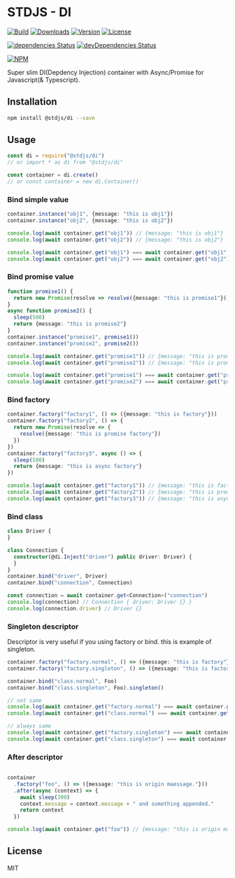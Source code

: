 # STDJS - DI

[![Build](https://img.shields.io/travis/corgidisco/stdjs-di.svg)](https://travis-ci.org/corgidisco/stdjs-di)
[![Downloads](https://img.shields.io/npm/dt/@stdjs/di.svg)](https://npmcharts.com/compare/@stdjs/di?minimal=true)
[![Version](https://img.shields.io/npm/v/@stdjs/di.svg)](https://www.npmjs.com/package/@stdjs/di)
[![License](https://img.shields.io/npm/l/@stdjs/di.svg)](https://www.npmjs.com/package/@stdjs/di)

[![dependencies Status](https://img.shields.io/david/corgidisco/stdjs-di.svg)](https://david-dm.org/corgidisco/stdjs-di)
[![devDependencies Status](https://img.shields.io/david/dev/corgidisco/stdjs-di.svg)](https://david-dm.org/corgidisco/stdjs-di?type=dev)

[![NPM](https://nodei.co/npm/@stdjs/di.png)](https://www.npmjs.com/package/@stdjs/di)

Super slim DI(Depdency Injection) container with Async/Promise for Javascript(& Typescript).

## Installation

```bash
npm install @stdjs/di --save
```

## Usage

```javascript
const di = require("@stdjs/di")
// or import * as di from "@stdjs/di"

const container = di.create()
// or const container = new di.Container()
```

### Bind simple value

```ts
container.instance("obj1", {message: "this is obj1"})
container.instance("obj2", {message: "this is obj2"})

console.log(await container.get("obj1")) // {message: "this is obj1"}
console.log(await container.get("obj2")) // {message: "this is obj2"}

console.log(await container.get("obj1") === await container.get("obj1")) // true
console.log(await container.get("obj2") === await container.get("obj2")) // true
```

### Bind promise value

```ts
function promise1() {
  return new Promise(resolve => resolve({message: "this is promise1"}))
}
async function promise2() {
  sleep(500)
  return {message: "this is promise2"}
}
container.instance("promise1", promise1())
container.instance("promise2", promise2())

console.log(await container.get("promise1")) // {message: "this is promise1"}
console.log(await container.get("promise2")) // {message: "this is promise2"}

console.log(await container.get("promise1") === await container.get("promise1")) // true
console.log(await container.get("promise2") === await container.get("promise2")) // true
```

### Bind factory

```ts
container.factory("factory1", () => ({message: "this is factory"}))
container.factory("factory2", () => {
  return new Promise(resolve => {
    resolve({message: "this is promise factory"})
  })
})
container.factory("factory3", async () => {
  sleep(500)
  return {message: "this is async factory"}
})

console.log(await container.get("factory1")) // {message: "this is factory"}
console.log(await container.get("factory2")) // {message: "this is promise factory"}
console.log(await container.get("factory3")) // {message: "this is async factory"}
```

### Bind class

```ts
class Driver {
}

class Connection {
  constructor(@di.Inject("driver") public driver: Driver) {
  }
}
container.bind("driver", Driver)
container.bind("connection", Connection)

const connection = await container.get<Connection>("connection")
console.log(connection) // Connection { driver: Driver {} }
console.log(connection.driver) // Driver {}
```

### Singleton descriptor

Descriptor is very useful if you using factory or bind. this is example of singleton.

```ts
container.factory("factory.normal", () => ({message: "this is factory"}))
container.factory("factory.singleton", () => ({message: "this is factory with singleton"})).singleton()

container.bind("class.normal", Foo)
container.bind("class.singleton", Foo).singleton()

// not same
console.log(await container.get("factory.normal") === await container.get("factory.normal")) // false
console.log(await container.get("class.normal") === await container.get("class.normal")) // false

// always same
console.log(await container.get("factory.singleton") === await container.get("factory.singleton")) // true
console.log(await container.get("class.singleton") === await container.get("class.singleton")) // true
```

### After descriptor

```ts

container
  .factory("foo", () => ({message: "this is origin maessage."}))
  .after(async (context) => {
    await sleep(300)
    context.message = context.message + " and something appended."
    return context
  })

console.log(await container.get("foo")) // {message: "this is origin maessage. and something appended."}
```

## License

MIT
